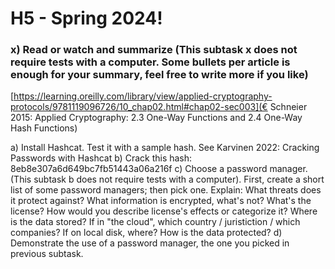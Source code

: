 # H5 - Spring 2024!

### x) Read or watch and summarize (This subtask x does not require tests with a computer. Some bullets per article is enough for your summary, feel free to write more if you like)
[https://learning.oreilly.com/library/view/applied-cryptography-protocols/9781119096726/10_chap02.html#chap02-sec003](€ Schneier 2015: Applied Cryptography: 2.3 One-Way Functions and 2.4 One-Way Hash Functions)

a) Install Hashcat. Test it with a sample hash. See Karvinen 2022: Cracking Passwords with Hashcat
b) Crack this hash: 8eb8e307a6d649bc7fb51443a06a216f
c) Choose a password manager. (This subtask b does not require tests with a computer). First, create a short list of some password managers; then pick one. Explain:
What threats does it protect against?
What information is encrypted, what's not?
What's the license? How would you describe license's effects or categorize it?
Where is the data stored? If in "the cloud", which country / juristiction / which companies? If on local disk, where?
How is the data protected?
d) Demonstrate the use of a password manager, the one you picked in previous subtask.
